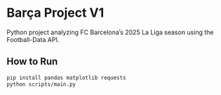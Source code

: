 ﻿# Barça Project V1 

Python project analyzing FC Barcelona’s 2025 La Liga season using the Football-Data API.

## How to Run
```bash
pip install pandas matplotlib requests
python scripts/main.py
